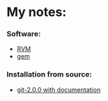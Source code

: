 # My notes:

### Software:
* [RVM](software/rvm.md)
* [gem](software/gem.md)

### Installation from source:
* [git-2.0.0 with documentation](installation/from_source/git-2.0.0_with_doc.md)
